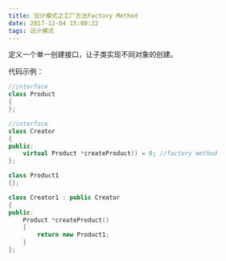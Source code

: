 ```yaml
---
title: 设计模式之工厂方法Factory Method
date: 2017-12-04 15:00:22
tags: 设计模式
---
```


定义一个单一创建接口，让子类实现不同对象的创建。

<!--more-->

代码示例：
```C++
//interface
class Product
{
};

//interface
class Creator
{
public:
    virtual Product *createProduct() = 0; //factory method
};

class Product1
{};

class Creator1 : public Creator
{
public:
    Product *createProduct()
    {
        return new Product1;
    }
};

```
